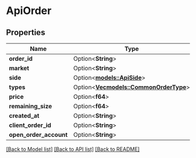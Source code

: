 # ApiOrder

## Properties

Name | Type | Description | Notes
------------ | ------------- | ------------- | -------------
**order_id** | Option<**String**> |  | [optional]
**market** | Option<**String**> |  | [optional]
**side** | Option<[**models::ApiSide**](apiSide.md)> |  | [optional]
**types** | Option<[**Vec<models::CommonOrderType>**](commonOrderType.md)> |  | [optional]
**price** | Option<**f64**> |  | [optional]
**remaining_size** | Option<**f64**> |  | [optional]
**created_at** | Option<**String**> |  | [optional]
**client_order_id** | Option<**String**> |  | [optional]
**open_order_account** | Option<**String**> |  | [optional]

[[Back to Model list]](../README.md#documentation-for-models) [[Back to API list]](../README.md#documentation-for-api-endpoints) [[Back to README]](../README.md)



